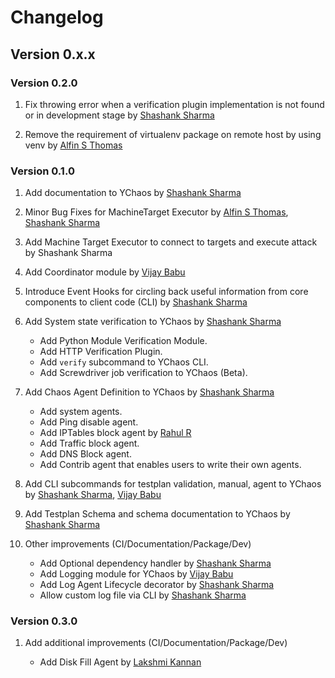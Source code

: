 # Changelog

## Version 0.x.x

### Version 0.2.0

1. Fix throwing error when a verification plugin implementation is not found or in development stage
by [Shashank Sharma](https://github.com/shashankrnr32)

1. Remove the requirement of virtualenv package on remote host by using venv by [Alfin S Thomas](https://github.com/AlfinST)

### Version 0.1.0

1. Add documentation to YChaos by [Shashank Sharma](https://github.com/shashankrnr32)
   
1. Minor Bug Fixes for MachineTarget Executor by [Alfin S Thomas](https://github.com/AlfinST), [Shashank Sharma](https://github.com/shashankrnr32)

1. Add Machine Target Executor to connect to targets and execute attack by Shashank Sharma

1. Add Coordinator module by [Vijay Babu](https://github.com/vijaybabu4589)

1. Introduce Event Hooks for circling back useful information from core components to client 
code (CLI) by [Shashank Sharma](https://github.com/shashankrnr32)

1. Add System state verification to YChaos by [Shashank Sharma](https://github.com/shashankrnr32)

    - Add Python Module Verification Module.
    - Add HTTP Verification Plugin.
    - Add `verify` subcommand to YChaos CLI.
    - Add Screwdriver job verification to YChaos (Beta).

1. Add Chaos Agent Definition to YChaos by [Shashank Sharma](https://github.com/shashankrnr32)

    - Add system agents.
    - Add Ping disable agent.
    - Add IPTables block agent by [Rahul R](https://github.com/r-r-2)
    - Add Traffic block agent.
    - Add DNS Block agent.
    - Add Contrib agent that enables users to write their own agents.

1.  Add CLI subcommands for testplan validation, manual, agent to YChaos by 
    [Shashank Sharma](https://github.com/shashankrnr32), [Vijay Babu](https://github.com/vijaybabu4589)

1. Add Testplan Schema and schema documentation to YChaos by [Shashank Sharma](https://github.com/shashankrnr32)

1. Other improvements (CI/Documentation/Package/Dev)
   
   - Add Optional dependency handler by [Shashank Sharma](https://github.com/shashankrnr32)
   - Add Logging module for YChaos by [Vijay Babu](https://github.com/vijaybabu4589)
   - Add Log Agent Lifecycle decorator by [Shashank Sharma](https://github.com/shashankrnr32)
   - Allow custom log file via CLI by [Shashank Sharma](https://github.com/shashankrnr32)

### Version 0.3.0

1. Add additional improvements (CI/Documentation/Package/Dev)

    - Add Disk Fill Agent by [Lakshmi Kannan](https://github.com/lakshmi-k05)
   